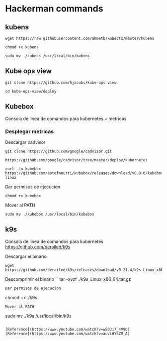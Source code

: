 # Hackerman commands

## kubens
```
wget https://raw.githubusercontent.com/ahmetb/kubectx/master/kubens
```

```
chmod +x kubens
```

```
sudo mv ./kubens /usr/local/bin/kubens
```

## Kube ops view
```
git clone https://github.com/hjacobs/kube-ops-view
```

```
cd kube-ops-view/deploy
```

## Kubebox
Consola de linea de comandos para kubernetes + metricas
### Desplegar metricas
Descargar cadvisor
```
git clone https://github.com/google/cadvisor.git
```

```
https://github.com/google/cadvisor/tree/master/deploy/kubernetes
```

```
curl -Lo kubebox https://github.com/astefanutti/kubebox/releases/download/v0.8.0/kubebox-linux
```
Dar permisos de ejecucion
```
chmod +x kubebox
```
Mover al PATH
```
sudo mv ./kubebox /usr/local/bin/kubebox
```

## k9s
Consola de linea de comandos para kubernetes
https://github.com/derailed/k9s

Descargar el binario
```
wget https://github.com/derailed/k9s/releases/download/v0.21.4/k9s_Linux_x86_64.tar.gz
```
Descomprimir el binario
``
tar -xvzf ./k9s_Linux_x86_64.tar.gz
```
Dar permisos de ejecucion
```
chmod +x ./k9s
```
Mover al PATH
```
sudo mv ./k9s /usr/local/bin/k9s
```

[Reference](https://www.youtube.com/watch?v=wEQJi7_4V9Q)
[Reference](https://www.youtube.com/watch?v=auVLHYSZM_A)